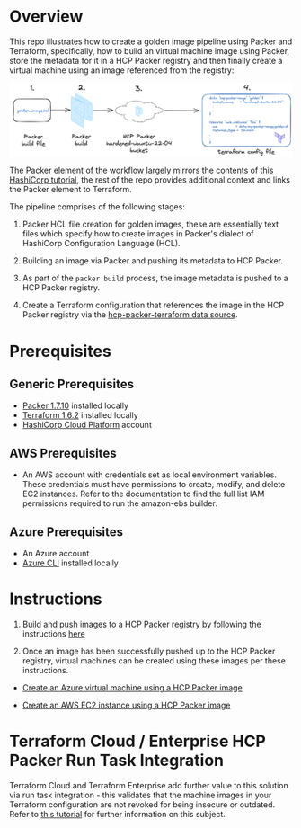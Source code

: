 # Overview

This repo illustrates how to create a golden image pipeline using Packer and Terraform, specifically, how to build an virtual machine image using Packer, store the metadata for it in a HCP Packer registry and then finally
create a virtual machine using an image referenced from the registry:

<img style="float: left; margin: 0px 15px 15px 0px;" src="https://github.com/chrisadkin/packer-golden-img-pipeline/blob/main/png_images/golden_image_workflow.png?raw=true">

The Packer element of the workflow largely mirrors the contents of [this HashiCorp tutorial](https://developer.hashicorp.com/packer/tutorials/hcp-get-started/hcp-push-image-metadata), the rest of the repo provides additional context and links the Packer element to Terraform.

The pipeline comprises of the following stages:

1. Packer HCL file creation for golden images, these are essentially text files which specify how to create images in Packer's dialect of HashiCorp Configuration Language (HCL).

2. Building an image via Packer and pushing its metadata to HCP Packer.

3. As part of the ```packer build``` process, the image metadata is pushed to a HCP Packer registry.

4. Create a Terraform configuration that references the image in the HCP Packer registry via the [hcp-packer-terraform data source](https://developer.hashicorp.com/packer/docs/datasources/hcp/hcp-packer-image).

# Prerequisites
## Generic Prerequisites

- [Packer 1.7.10](https://developer.hashicorp.com/packer/downloads) installed locally
- [Terraform 1.6.2](https://developer.hashicorp.com/terraform/tutorials/aws-get-started/install-cli) installed locally
- [HashiCorp Cloud Platform](https://www.hashicorp.com/cloud) account

## AWS Prerequisites
- An AWS account with credentials set as local environment variables. These credentials must have permissions to create, modify, and delete EC2 instances. Refer to the documentation to find the full list IAM permissions required to run the amazon-ebs builder.

## Azure Prerequisites
- An Azure account
- [Azure CLI](https://learn.microsoft.com/en-us/cli/azure/install-azure-cli#install) installed locally

# Instructions

1. Build and push images to a HCP Packer registry by following the instructions [here](https://github.com/chrisadkin/packer-golden-img-pipeline/blob/main/PACKER.md)

2. Once an image has been successfully pushed up to the HCP Packer registry, virtual machines can be created using these images per these instructions.

- [Create an Azure virtual machine using a HCP Packer image](https://github.com/chrisadkin/packer-golden-img-pipeline/blob/main/TERRAFORM_AZURE.md)

- [Create an AWS EC2 instance using a HCP Packer image](https://github.com/chrisadkin/packer-golden-img-pipeline/blob/main/TERRAFORM_AWS.md)

# Terraform Cloud / Enterprise HCP Packer Run Task Integration

Terraform Cloud and Terraform Enterprise add further value to this solution via run task integration - this validates that the machine images in your Terraform configuration are not revoked for being insecure or outdated.
Refer to [this tutorial](https://developer.hashicorp.com/packer/tutorials/hcp/setup-tfc-run-task) for further information on this subject.
